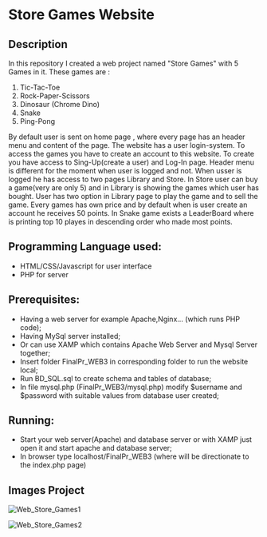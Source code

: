 # Store Games Website

## Description
In this repository I created a web project named "Store Games" with 5 Games in it. These games are :
1. Tic-Tac-Toe
2. Rock-Paper-Scissors
3. Dinosaur (Chrome Dino)
4. Snake
5. Ping-Pong

By default user is sent on home page , where every page has an header menu and content of the page.
The website has a user login-system. To access the games you have to create an account to this website. To create you have access to Sing-Up(create a user) and Log-In page.
Header menu is different for the moment when user is logged and not. When usser is logged he has access to two pages Library and Store.
In Store user can buy a game(very are only 5) and in Library is showing the games which user has bought. User has two option in Library page to play the game and to sell the game.
Every games has own price and by default when is user create an account he receives 50 points.
In Snake game exists a LeaderBoard where is printing top 10 playes in descending order who made most points.

## Programming Language used:
- HTML/CSS/Javascript for user interface
- PHP for server

## Prerequisites:
- Having a web server for example Apache,Nginx... (which runs PHP code);
- Having MySql server installed;
- Or can use XAMP which contains Apache Web Server and Mysql Server together;
- Insert folder FinalPr_WEB3 in corresponding folder to run the website local;
- Run BD_SQL.sql to create schema and tables of database;
- In file mysql.php (FinalPr_WEB3/mysql.php) modify $username and $password with suitable values from database user created;

## Running:
- Start your web server(Apache) and database server or with XAMP just open it and start apache and database server;
- In browser type localhost/FinalPr_WEB3 (where will be directionate to the index.php page)

## Images Project
![Web_Store_Games1](https://github.com/user-attachments/assets/2bb62d34-8258-4796-9a0d-c85a3ca71808)

![Web_Store_Games2](https://github.com/user-attachments/assets/92e768cc-827d-4fa6-abc2-62459b3030d8)


